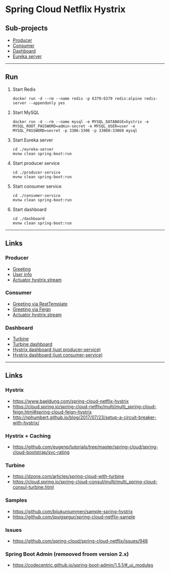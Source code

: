 
# Spring Cloud Netflix Hystrix

## Sub-projects

* [Producer](producer-service)
* [Consumer](consumer-service)
* [Dashboard](dashboard)
* [Eureka server](eureka-server)

---

## Run

1. Start Redis
	```
	docker run -d --rm --name redis -p 6379:6379 redis:alpine redis-server --appendonly yes
	```

2. Start MySQL
	```
	docker run -d --rm --name mysql -e MYSQL_DATABASE=hystrix -e MYSQL_ROOT_PASSWORD=admin-secret -e MYSQL_USER=user -e MYSQL_PASSWORD=secret -p 3306:3306 -p 33060:33060 mysql
	```

3. Start Eureka server
	```
	cd ./eureka-server
	mvnw clean spring-boot:run
	```
	
4. Start producer service
	```
	cd ./producer-service
	mvnw clean spring-boot:run
	```

5. Start consumer service
	```
	cd ./consumer-service
	mvnw clean spring-boot:run
	```

6. Start dashboard
	```
	cd ./dashboard
	mvnw clean spring-boot:run
	```

---

## Links

### Producer
* [Greeting](http://localhost:8081/producer/greeting/matt)
* [User info](http://localhost:8081/producer/users/matt)
* [Actuator hystrix.stream](http://localhost:8091/producer/actuator/hystrix.stream)

### Consumer
* [Greeting via RestTemplate](http://localhost:8080/greeting/rest/matt)
* [Greeting via Feign](http://localhost:8080/greeting/feign/matt)
* [Actuator hystrix.stream](http://localhost:8090/actuator/hystrix.stream)

### Dashboard
* [Turbine](http://localhost:9080/turbine.stream?cluster=HYSTRIX-CLUSTER)
* [Turbine dashboard](http://localhost:9080/hystrix/monitor?stream=http%3A%2F%2Flocalhost%3A9080%2Fturbine.stream%3Fcluster%3DHYSTRIX-CLUSTER&delay=1000&title=hystrix-cluster)
* [Hystrix dashboard (just producer-service)](http://localhost:9080/hystrix/monitor?stream=http%3A%2F%2Flocalhost%3A8091%2Factuator%2Fhystrix.stream&delay=1000&title=producer-service)
* [Hystrix dashboard (just consumer-service)](http://localhost:9080/hystrix/monitor?stream=http%3A%2F%2Flocalhost%3A8090%2Factuator%2Fhystrix.stream&delay=1000&title=consumer-service)

---

## Links

### Hystrix
* https://www.baeldung.com/spring-cloud-netflix-hystrix
* https://cloud.spring.io/spring-cloud-netflix/multi/multi_spring-cloud-feign.html#spring-cloud-feign-hystrix
* http://nphumbert.github.io/blog/2017/07/23/setup-a-circuit-breaker-with-hystrix/

### Hystrix + Caching
* https://github.com/eugenp/tutorials/tree/master/spring-cloud/spring-cloud-bootstrap/svc-rating

### Turbine
* https://dzone.com/articles/spring-cloud-with-turbine
* https://cloud.spring.io/spring-cloud-consul/multi/multi_spring-cloud-consul-turbine.html

### Samples
* https://github.com/bijukunjummen/sample-spring-hystrix
* https://github.com/jpuigsegur/spring-cloud-netflix-sample

### Issues
* https://github.com/spring-cloud/spring-cloud-netflix/issues/948

### Spring Boot Admin (remooved froom version 2.x)
* https://codecentric.github.io/spring-boot-admin/1.5.1/#_ui_modules
